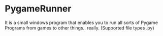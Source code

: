 # PygameRunner
It is a small windows program that enables you to run all sorts of Pygame Programs from games to other things.. really. (Supported file types .py)

